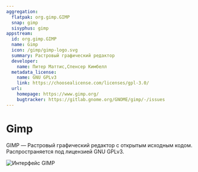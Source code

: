 ```yaml
---
aggregation:
  flatpak: org.gimp.GIMP
  snap: gimp
  sisyphus: gimp
appstream:
  id: org.gimp.GIMP
  name: Gimp
  icon: /gimp/gimp-logo.svg
  summary: Растровый графический редактор
  developer:
    name: Питер Маттис,Спенсер Кимбелл
  metadata_license:
    name: GNU GPLv3
    link: https://choosealicense.com/licenses/gpl-3.0/
  url:
    homepage: https://www.gimp.org/
    bugtracker: https://gitlab.gnome.org/GNOME/gimp/-/issues
---
```


# Gimp

GIMP — Растровый графический редактор с открытым исходным кодом. Распространяется под лицензией GNU GPLv3.

![Интерфейс GIMP](/gimp/gimp-1.png)

<!--@include: @apps/.parts/install/content-repo.md-->
<!--@include: @apps/.parts/install/content-flatpak.md-->
<!--@include: @apps/.parts/install/content-snap.md-->
